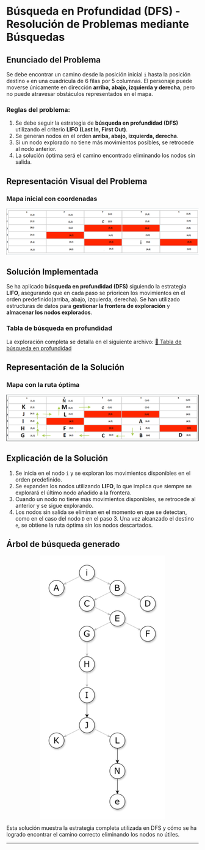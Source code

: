 # Búsqueda en Profundidad (DFS) - Resolución de Problemas mediante Búsquedas

## Enunciado del Problema

Se debe encontrar un camino desde la posición inicial `i` hasta la posición destino `e` en una cuadrícula de 6 filas por 5 columnas. El personaje puede moverse únicamente en dirección **arriba, abajo, izquierda y derecha**, pero no puede atravesar obstáculos representados en el mapa.&#x20;

### Reglas del problema:

1. Se debe seguir la estrategia de **búsqueda en profundidad (DFS)** utilizando el criterio **LIFO (Last In, First Out)**.
2. Se generan nodos en el orden **arriba, abajo, izquierda, derecha**.
3. Si un nodo explorado no tiene más movimientos posibles, se retrocede al nodo anterior.
4. La solución óptima será el camino encontrado eliminando los nodos sin salida.

## Representación Visual del Problema

### Mapa inicial con coordenadas
![Mapa con coordenadas](img/mapa_coordenadas.PNG)


## Solución Implementada

Se ha aplicado **búsqueda en profundidad (DFS)** siguiendo la estrategia **LIFO**, asegurando que en cada paso se prioricen los movimientos en el orden predefinido(arriba, abajo, izquierda, derecha). Se han utilizado estructuras de datos para **gestionar la frontera de exploración** y **almacenar los nodos explorados**.

### Tabla de búsqueda en profundidad

La exploración completa se detalla en el siguiente archivo:
[🔗 Tabla de búsqueda en profundidad](tabla_de_busqueda.md)

## Representación de la Solución

### Mapa con la ruta óptima
![Mapa con la ruta óptima](img/mapa_solucion.png)


## Explicación de la Solución

1. Se inicia en el nodo `i` y se exploran los movimientos disponibles en el orden predefinido.
2. Se expanden los nodos utilizando **LIFO**, lo que implica que siempre se explorará el último nodo añadido a la frontera.
3. Cuando un nodo no tiene más movimientos disponibles, se retrocede al anterior y se sigue explorando.
4. Los nodos sin salida se eliminan en el momento en que se detectan, como en el caso del nodo `D` en el paso 3. Una vez alcanzado el destino `e`, se obtiene la ruta óptima sin los nodos descartados.

## Árbol de búsqueda generado
<p style="text-align:center;">
  <img src="img/arbol.png" alt="Árbol de búsqueda" style="display:block; margin:auto;">
</p>



Esta solución muestra la estrategia completa utilizada en DFS y cómo se ha logrado encontrar el camino correcto eliminando los nodos no útiles.

---

